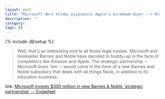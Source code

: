```yaml
---
layout: post
title: "Microsoft ders kitabı piyasasını Apple'a bırakmam diyor --> Microsoft invests $300 million in new Barnes & Noble 'strategic partnership'"
description: ""
category: 
tags: []
---
```

{% include JB/setup %}

> Well, that's an interesting end to all those legal tussles. Microsoft and bookseller Barnes and Noble have decided to buddy-up in the face of competitors like Amazon and Apple. The strategic partnership -- Microsoft loves 'em -- would come in the form of a new Barnes and Noble subsidiary that deals with all things Nook, in addition to its education business.:

link: [Microsoft invests $300 million in new Barnes & Noble 'strategic partnership' -- Engadget](http://www.engadget.com/2012/04/30/microsoft-barnes-and-noble-partnership/)
